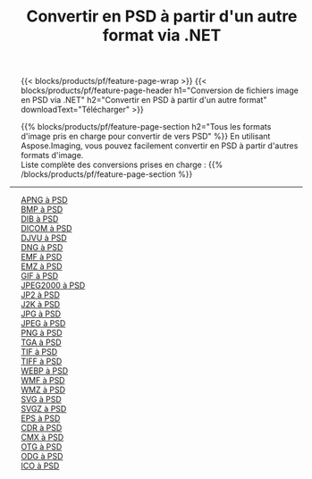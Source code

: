 ﻿---
title: Convertir en PSD à partir d'un autre format via .NET 
weight: 3920
url: /fr/net/conversion/to/psd 
lang: fr
langdirlevel: 2
locales: zh-hans,ja,it,ru,de,es,fr,nl,id,lt,pl,pt,vi,tr,ko,zh-hant,ar,hi,th,sv,cs,uk,he
description: En utilisant Aspose.Imaging, vous pouvez facilement convertir en PSD à partir d'un autre format
---

{{< blocks/products/pf/feature-page-wrap >}}
{{< blocks/products/pf/feature-page-header h1="Conversion de fichiers image en PSD via .NET" h2="Convertir en PSD à partir d'un autre format" downloadText="Télécharger" >}}


{{% blocks/products/pf/feature-page-section  h2="Tous les formats d'image pris en charge pour convertir de vers PSD" %}}
En utilisant Aspose.Imaging, vous pouvez facilement convertir en PSD à partir d'autres formats d'image.
<br/>
Liste complète des conversions prises en charge :
{{% /blocks/products/pf/feature-page-section %}}
<div class="container-fluid productfamilypage bg-gray">
    <div class="convertypes bg-gray agp-content section">
        <div class="container">
		<hr style="margin-left:-20px;"/>
		<div class="row other-converters">
		    <div class='col-md-2 other-converter remove-lp remove-rp'><a href="/imaging/fr/net/conversion/apng-to-psd" >APNG à PSD</a></div>
<div class='col-md-2 other-converter remove-lp remove-rp'><a href="/imaging/fr/net/conversion/bmp-to-psd" >BMP à PSD</a></div>
<div class='col-md-2 other-converter remove-lp remove-rp'><a href="/imaging/fr/net/conversion/dib-to-psd" >DIB à PSD</a></div>
<div class='col-md-2 other-converter remove-lp remove-rp'><a href="/imaging/fr/net/conversion/dicom-to-psd" >DICOM à PSD</a></div>
<div class='col-md-2 other-converter remove-lp remove-rp'><a href="/imaging/fr/net/conversion/djvu-to-psd" >DJVU à PSD</a></div>
<div class='col-md-2 other-converter remove-lp remove-rp'><a href="/imaging/fr/net/conversion/dng-to-psd" >DNG à PSD</a></div>
<div class='col-md-2 other-converter remove-lp remove-rp'><a href="/imaging/fr/net/conversion/emf-to-psd" >EMF à PSD</a></div>
<div class='col-md-2 other-converter remove-lp remove-rp'><a href="/imaging/fr/net/conversion/emz-to-psd" >EMZ à PSD</a></div>
<div class='col-md-2 other-converter remove-lp remove-rp'><a href="/imaging/fr/net/conversion/gif-to-psd" >GIF à PSD</a></div>
<div class='col-md-2 other-converter remove-lp remove-rp'><a href="/imaging/fr/net/conversion/jpeg2000-to-psd" >JPEG2000 à PSD</a></div>
<div class='col-md-2 other-converter remove-lp remove-rp'><a href="/imaging/fr/net/conversion/jp2-to-psd" >JP2 à PSD</a></div>
<div class='col-md-2 other-converter remove-lp remove-rp'><a href="/imaging/fr/net/conversion/j2k-to-psd" >J2K à PSD</a></div>
<div class='col-md-2 other-converter remove-lp remove-rp'><a href="/imaging/fr/net/conversion/jpg-to-psd" >JPG à PSD</a></div>
<div class='col-md-2 other-converter remove-lp remove-rp'><a href="/imaging/fr/net/conversion/jpeg-to-psd" >JPEG à PSD</a></div>
<div class='col-md-2 other-converter remove-lp remove-rp'><a href="/imaging/fr/net/conversion/png-to-psd" >PNG à PSD</a></div>
<div class='col-md-2 other-converter remove-lp remove-rp'><a href="/imaging/fr/net/conversion/tga-to-psd" >TGA à PSD</a></div>
<div class='col-md-2 other-converter remove-lp remove-rp'><a href="/imaging/fr/net/conversion/tif-to-psd" >TIF à PSD</a></div>
<div class='col-md-2 other-converter remove-lp remove-rp'><a href="/imaging/fr/net/conversion/tiff-to-psd" >TIFF à PSD</a></div>
<div class='col-md-2 other-converter remove-lp remove-rp'><a href="/imaging/fr/net/conversion/webp-to-psd" >WEBP à PSD</a></div>
<div class='col-md-2 other-converter remove-lp remove-rp'><a href="/imaging/fr/net/conversion/wmf-to-psd" >WMF à PSD</a></div>
<div class='col-md-2 other-converter remove-lp remove-rp'><a href="/imaging/fr/net/conversion/wmz-to-psd" >WMZ à PSD</a></div>
<div class='col-md-2 other-converter remove-lp remove-rp'><a href="/imaging/fr/net/conversion/svg-to-psd" >SVG à PSD</a></div>
<div class='col-md-2 other-converter remove-lp remove-rp'><a href="/imaging/fr/net/conversion/svgz-to-psd" >SVGZ à PSD</a></div>
<div class='col-md-2 other-converter remove-lp remove-rp'><a href="/imaging/fr/net/conversion/eps-to-psd" >EPS à PSD</a></div>
<div class='col-md-2 other-converter remove-lp remove-rp'><a href="/imaging/fr/net/conversion/cdr-to-psd" >CDR à PSD</a></div>
<div class='col-md-2 other-converter remove-lp remove-rp'><a href="/imaging/fr/net/conversion/cmx-to-psd" >CMX à PSD</a></div>
<div class='col-md-2 other-converter remove-lp remove-rp'><a href="/imaging/fr/net/conversion/otg-to-psd" >OTG à PSD</a></div>
<div class='col-md-2 other-converter remove-lp remove-rp'><a href="/imaging/fr/net/conversion/odg-to-psd" >ODG à PSD</a></div>
<div class='col-md-2 other-converter remove-lp remove-rp'><a href="/imaging/fr/net/conversion/ico-to-psd" >ICO à PSD</a></div>
                </div>
        </div>
    </div>
</div>
<br/>

